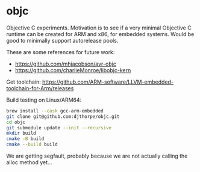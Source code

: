 # objc

Objective C experiments. Motivation is to see if a very minimal Objective C runtime can be created for ARM and x86, for embedded systems. Would be good to minimally support autorelease pools.

These are some references for future work:

* <https://github.com/mhjacobson/avr-objc>
* <https://github.com/charlieMonroe/libobjc-kern>

Get toolchain:
https://github.com/ARM-software/LLVM-embedded-toolchain-for-Arm/releases

Build testing on Linux/ARM64:

```bash
brew install --cask gcc-arm-embedded
git clone git@github.com:djthorpe/objc.git
cd objc
git submodule update --init --recursive 
mkdir build
cmake -B build
cmake --build build
```

We are getting segfault, probably because we are not actually calling the alloc method yet...
